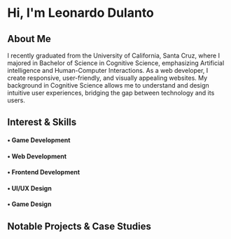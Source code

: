 <h1>Hi, I'm Leonardo Dulanto</h1>

<h2>About Me</h2>

<p>I recently graduated from the University of California, Santa Cruz, where I majored in Bachelor of Science in Cognitive Science, emphasizing Artificial intelligence and Human-Computer Interactions. As a web developer, I create responsive, user-friendly, and visually appealing websites. My background in Cognitive Science allows me to understand and design intuitive user experiences, bridging the gap between technology and its users.</p>

<h2>Interest & Skills</h2>
<h4>&#x2022; Game Development</h4>
<h4>&#x2022; Web Development</h4>
<h4>&#x2022; Frontend Development</h4>
<h4>&#x2022; UI/UX Design</h4>
<h4>&#x2022; Game Design</h4>

<h2>Notable Projects & Case Studies</h2>
